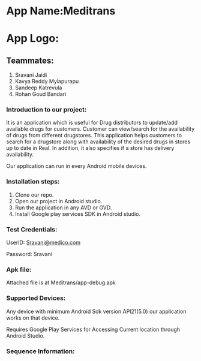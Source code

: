 # App Name:Meditrans
# App Logo: 
## Teammates:

1. Sravani Jaidi
1. Kavya Reddy Mylapurapu
1. Sandeep Katrevula
1. Rohan Goud Bandari
### Introduction to our project:
It is an application which is useful for Drug distributors to update/add available drugs for customers. Customer can view/search for the availability of drugs from different drugstores. 
This application helps customers to search for a drugstore along with availability of the desired drugs in stores up to date in Real. In addition, it also specifies if a store has delivery availability.

Our application can run in every Android mobile devices.
### Installation steps:

1. Clone our repo.
1. Open our project in Android studio.
1. Run the application in any AVD or GVD.
1. Install Google play services SDK in Android studio.

### Test Credentials:
UserID: Sravani@medico.com

Password: Sravani
### Apk file: 
Attached file is at Meditrans/app-debug.apk
### Supported Devices:
Any device with minimum Android Sdk version API21(5.0) our application works on that device.

Requires Google Play Services for Accessing Current location through Android Studio.

### Sequence Information:
